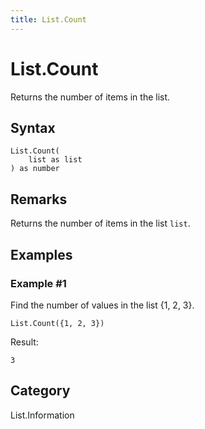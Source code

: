 ```yaml
---
title: List.Count
---
```


# List.Count


Returns the number of items in the list.


## Syntax

```powerquery
List.Count(
    list as list
) as number
```


## Remarks

Returns the number of items in the list <code>list</code>.


## Examples

### Example #1 
Find the number of values in the list \{1, 2, 3}.
```powerquery
List.Count({1, 2, 3})
```

Result: 
```powerquery
3
```




## Category
List.Information
